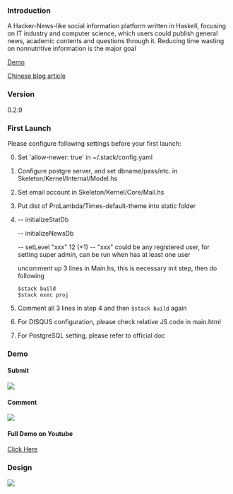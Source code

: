 ### Introduction ###

A Hacker-News-like social information platform written in Haskell, focusing on IT industry and computer science, which users could publish general news, academic contents and questions through it. Reducing time wasting on nonnutritive information is the major goal

[Demo](http://ec2-18-182-66-26.ap-northeast-1.compute.amazonaws.com)

[Chinese blog article](http://izhen.me/2017/08/20/aws-lambda/)

### Version ###

0.2.9

### First Launch ###

Please configure following settings before your first launch:

0. Set 'allow-newer: true' in ~/.stack/config.yaml

1. Configure postgre server, and set dbname/pass/etc. in Skeleton/Kernel/Internal/Model.hs

2. Set email account in Skeleton/Kernel/Core/Mail.hs

3. Put dist of ProLambda/Times-default-theme into static folder

4. -- initializeStatDb

   -- initializeNewsDb
   
   -- setLevel "xxx" 12 (+1) -- "xxx" could be any registered user, for setting super admin, can be run when has at least one user
   
   uncomment up 3 lines in Main.hs, this is necessary init step, then do following
   ```
   $stack build
   $stack exec proj
   ```

5. Comment all 3 lines in step 4 and then `$stack build` again
6. For DISQUS configuration, please check relative JS code in main.html
7. For PostgreSQL setting, please refer to official doc

### Demo ###

#### Submit ####

![](https://github.com/ProLambda/Times/blob/master/submit.gif?raw=true)

#### Comment ####

![](https://github.com/ProLambda/Times/blob/master/view.gif?raw=true)

#### Full Demo on Youtube ####

[Click Here](https://www.youtube.com/watch?v=ZJfdvKRax1Q)

### Design ###

![](https://github.com/ProLambda/Times/blob/master/lambda-design.png?raw=true)
